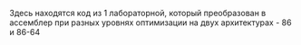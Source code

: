 Здесь находятся код из 1 лабораторной, который преобразован в ассемблер при разных уровнях оптимизации на двух архитектурах - 86 и 86-64
